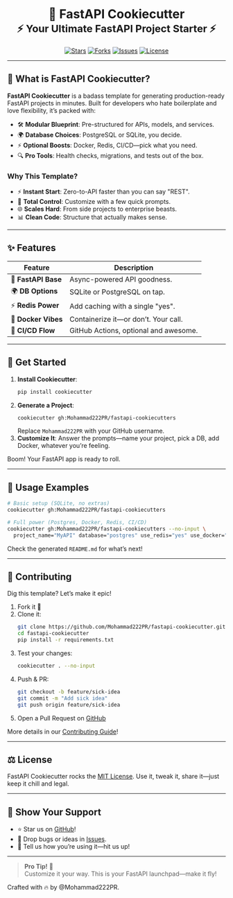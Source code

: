 <h1 align="center">
  🚀 FastAPI Cookiecutter
  <br>
  <sub>⚡ Your Ultimate FastAPI Project Starter ⚡</sub>
</h1>

<div align="center">

[![Stars](https://img.shields.io/github/stars/Mohammad222PR/fastapi-cookiecutter?logo=starship&color=gold)](https://github.com/Mohammad222PR/fastapi-cookiecutter/stargazers)
[![Forks](https://img.shields.io/github/forks/Mohammad222PR/fastapi-cookiecutter?logo=git&color=9cf)](https://github.com/Mohammad222PR/fastapi-cookiecutter/forks)
[![Issues](https://img.shields.io/github/issues/Mohammad222PR/fastapi-cookiecutter?logo=github&color=red)](https://github.com/Mohammad222PR/fastapi-cookiecutter/issues)
[![License](https://img.shields.io/github/license/Mohammad222PR/fastapi-cookiecutter?logo=open-source-initiative&color=green)](https://github.com/Mohammad222PR/fastapi-cookiecutter/blob/main/LICENSE)

</div>

---

## 📖 What is FastAPI Cookiecutter?
**FastAPI Cookiecutter** is a badass template for generating production-ready FastAPI projects in minutes. Built for developers who hate boilerplate and love flexibility, it’s packed with:

- 🛠️ **Modular Blueprint**: Pre-structured for APIs, models, and services.
- 🌍 **Database Choices**: PostgreSQL or SQLite, you decide.
- ⚡ **Optional Boosts**: Docker, Redis, CI/CD—pick what you need.
- 🔍 **Pro Tools**: Health checks, migrations, and tests out of the box.

### Why This Template?
- ⚡ **Instant Start**: Zero-to-API faster than you can say "REST".
- 🔧 **Total Control**: Customize with a few quick prompts.
- 🌐 **Scales Hard**: From side projects to enterprise beasts.
- 📊 **Clean Code**: Structure that actually makes sense.

---

## ✨ Features
| Feature             | Description                              |
|---------------------|------------------------------------------|
| 🚀 **FastAPI Base** | Async-powered API goodness.             |
| 🌍 **DB Options**   | SQLite or PostgreSQL on tap.            |
| ⚡ **Redis Power**  | Add caching with a single "yes".        |
| 🐳 **Docker Vibes** | Containerize it—or don’t. Your call.    |
| 🤖 **CI/CD Flow**   | GitHub Actions, optional and awesome.   |

---

## 🚀 Get Started
1. **Install Cookiecutter**:
   ```bash
   pip install cookiecutter
   ```
2. **Generate a Project**:
   ```bash
   cookiecutter gh:Mohammad222PR/fastapi-cookiecutters
   ```
   Replace `Mohammad222PR` with your GitHub username.
3. **Customize It**:
   Answer the prompts—name your project, pick a DB, add Docker, whatever you’re feeling.

Boom! Your FastAPI app is ready to roll.

---

## 🔧 Usage Examples
```bash
# Basic setup (SQLite, no extras)
cookiecutter gh:Mohammad222PR/fastapi-cookiecutters

# Full power (Postgres, Docker, Redis, CI/CD)
cookiecutter gh:Mohammad222PR/fastapi-cookiecutters --no-input \
  project_name="MyAPI" database="postgres" use_redis="yes" use_docker="yes" use_ci_cd="yes"
```

Check the generated `README.md` for what’s next!

---

## 🤝 Contributing
Dig this template? Let’s make it epic!
1. Fork it 🍴
2. Clone it:
   ```bash
   git clone https://github.com/Mohammad222PR/fastapi-cookiecutter.git
   cd fastapi-cookiecutter
   pip install -r requirements.txt
   ```
3. Test your changes:
   ```bash
   cookiecutter . --no-input
   ```
4. Push & PR:
   ```bash
   git checkout -b feature/sick-idea
   git commit -m "Add sick idea"
   git push origin feature/sick-idea
   ```
5. Open a Pull Request on [GitHub](https://github.com/Mohammad222PR/fastapi-cookiecutter/pulls)

More details in our [Contributing Guide](CONTRIBUTING.md)!

---

## ⚖️ License
FastAPI Cookiecutter rocks the [MIT License](LICENSE). Use it, tweak it, share it—just keep it chill and legal.

---

## 🌟 Show Your Support
- ⭐ Star us on [GitHub](https://github.com/Mohammad222PR/fastapi-cookiecutter)!
- 🐛 Drop bugs or ideas in [Issues](https://github.com/Mohammad222PR/fastapi-cookiecutter/issues).
- 💬 Tell us how you’re using it—hit us up!

---

> **Pro Tip!** 📢  
> Customize it your way. This is your FastAPI launchpad—make it fly!

Crafted with 🔥 by @Mohammad222PR.
